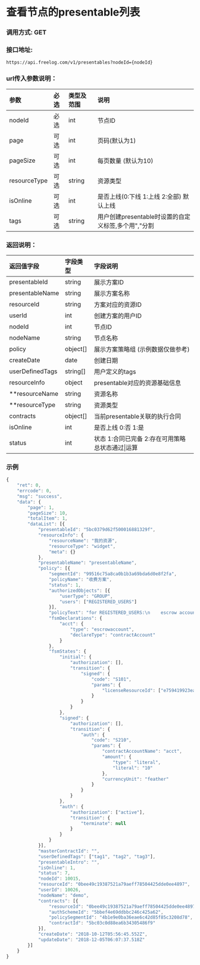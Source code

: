 # 查看节点的presentable列表


### 调用方式: GET

### 接口地址:

```
https://api.freelog.com/v1/presentables?nodeId={nodeId}
```

### url传入参数说明：

| 参数 | 必选 | 类型及范围 | 说明 |
| :--- | :--- | :--- | :--- |
|nodeId|必选|int|节点ID|
|page|可选|int|页码(默认为1)|
|pageSize|可选|int|每页数量 (默认为10)|
|resourceType|可选|string|资源类型|
|isOnline|可选|int|是否上线(0:下线 1:上线 2:全部) 默认上线|
|tags|可选|string|用户创建presentable时设置的自定义标签,多个用","分割|


### 返回说明：

| 返回值字段 | 字段类型 | 字段说明 |
| :--- | :--- | :--- |
| presentableId | string | 展示方案ID|
| presentableName | string | 展示方案名称 |
| resourceId | string | 方案对应的资源ID |
| userId | int| 创建方案的用户ID |
| nodeId | int| 节点ID |
| nodeName | string| 节点名称 |
| policy| object[]| 展示方案策略组 (示例数据仅做参考)|
| createDate| date|创建日期|
| userDefinedTags| string[]| 用户定义的tags |
| resourceInfo| object| presentable对应的资源基础信息 |
| **resourceName| string| 资源名称 |
| **resourceType| string| 资源类型 |
| contracts | object[]| 当前presentable关联的执行合同 |
| isOnline | int| 是否上线 0:否 1:是 |
| status | int| 状态 1:合同已完备  2:存在可用策略 总状态通过\|运算 |

### 示例

```js
{
	"ret": 0,
	"errcode": 0,
	"msg": "success",
	"data": {
		"page": 1,
		"pageSize": 10,
		"totalItem": 1,
		"dataList": [{
			"presentableId": "5bc0379d62f500016881329f",
			"resourceInfo": {
				"resourceName": "我的资源",
				"resourceType": "widget",
				"meta": {}
			},
			"presentableName": "presentableName",
			"policy": [{
				"segmentId": "99516c75a8ca0b1b3a69bda6d0e8f2fa",
				"policyName": "收费方案",
				"status": 1,
				"authorizedObjects": [{
					"userType": "GROUP",
					"users": ["REGISTERED_USERS"]
				}],
				"policyText": "for REGISTERED_USERS:\n    escrow account acct\ninitial:\n    proceed to signed on accepting agreement @e759419923ea25bf6dff2694391a1e65c21739ce\nsigned:\n    proceed to auth on acct exceed 10 feather\nauth:\n    active\n    terminate",
				"fsmDeclarations": {
					"acct": {
						"type": "escrowaccount",
						"declareType": "contractAccount"
					}
				},
				"fsmStates": {
					"initial": {
						"authorization": [],
						"transition": {
							"signed": {
								"code": "S101",
								"params": {
									"licenseResourceId": ["e759419923ea25bf6dff2694391a1e65c21739ce"]
								}
							}
						}
					},
					"signed": {
						"authorization": [],
						"transition": {
							"auth": {
								"code": "S210",
								"params": {
									"contractAccountName": "acct",
									"amount": {
										"type": "literal",
										"literal": "10"
									},
									"currencyUnit": "feather"
								}
							}
						}
					},
					"auth": {
						"authorization": ["active"],
						"transition": {
							"terminate": null
						}
					}
				}
			}],
			"masterContractId": "",
			"userDefinedTags": ["tag1", "tag2", "tag3"],
			"presentableIntro": "",
			"isOnline": 1,
			"status": 7,
			"nodeId": 10015,
			"resourceId": "0bee49c19387521a79aeff78504425dde0ee4897",
			"userId": 10026,
			"nodeName": "demo",
			"contracts": [{
				"resourceId": "0bee49c19387521a79aeff78504425dde0ee4897",
				"authSchemeId": "5bbef4e69ddbbc246c425a62",
				"policySegmentId": "4b1e9e0ba36eae6c42d85f85c3208d78",
				"contractId": "5bc03c0d88ea6b34305486f9"
			}],
			"createDate": "2018-10-12T05:56:45.552Z",
			"updateDate": "2018-12-05T06:07:37.518Z"
		}]
	}
}
```